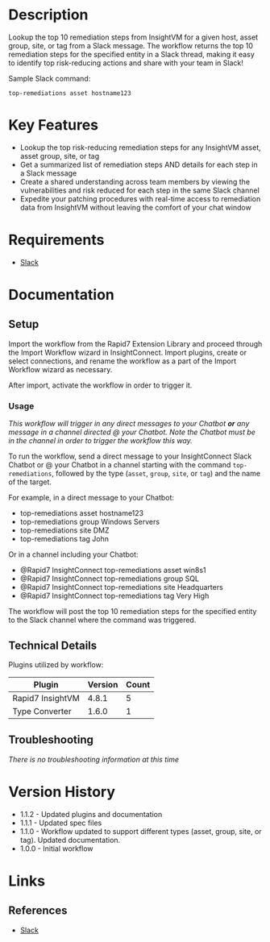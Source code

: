 # Description

Lookup the top 10 remediation steps from InsightVM for a given host, asset group, site, or tag from a Slack message. The workflow returns the top 10 remediation steps for the specified entity in a Slack thread, making it easy to identify top risk-reducing actions and share with your team in Slack!

Sample Slack command:

`top-remediations asset hostname123`

# Key Features

* Lookup the top risk-reducing remediation steps for any InsightVM asset, asset group, site, or tag
* Get a summarized list of remediation steps AND details for each step in a Slack message
* Create a shared understanding across team members by viewing the vulnerabilities and risk reduced for each step in the same Slack channel
* Expedite your patching procedures with real-time access to remediation data from InsightVM without leaving the comfort of your chat window

# Requirements

* [Slack](https://insightconnect.help.rapid7.com/docs/configure-slack-for-chatops)

# Documentation

## Setup

Import the workflow from the Rapid7 Extension Library and proceed through the Import Workflow wizard in InsightConnect. Import plugins, create or select connections, and rename the workflow as a part of the Import Workflow wizard as necessary.

After import, activate the workflow in order to trigger it.

### Usage

*This workflow will trigger in any direct messages to your Chatbot **or** any message in a channel directed @ your Chatbot. Note the Chatbot must be in the channel in order to trigger the workflow this way.*

To run the workflow, send a direct message to your InsightConnect Slack Chatbot or @ your Chatbot in a channel starting with the command `top-remediations`, followed by the type (`asset`, `group`, `site`, or `tag`) and the name of the target.

For example, in a direct message to your Chatbot:
* top-remediations asset hostname123
* top-remediations group Windows Servers
* top-remediations site DMZ
* top-remediations tag John

Or in a channel including your Chatbot:
* @Rapid7 InsightConnect top-remediations asset win8s1
* @Rapid7 InsightConnect top-remediations group SQL
* @Rapid7 InsightConnect top-remediations site Headquarters
* @Rapid7 InsightConnect top-remediations tag Very High

The workflow will post the top 10 remediation steps for the specified entity to the Slack channel where the command was triggered.

## Technical Details

Plugins utilized by workflow:

|Plugin|Version|Count|
|----|----|--------|
|Rapid7 InsightVM|4.8.1|5|
|Type Converter|1.6.0|1|

## Troubleshooting

_There is no troubleshooting information at this time_

# Version History

* 1.1.2 - Updated plugins and documentation
* 1.1.1 - Updated spec files
* 1.1.0 - Workflow updated to support different types (asset, group, site, or tag). Updated documentation.
* 1.0.0 - Initial workflow

# Links

## References

* [Slack](https://slack.com)
